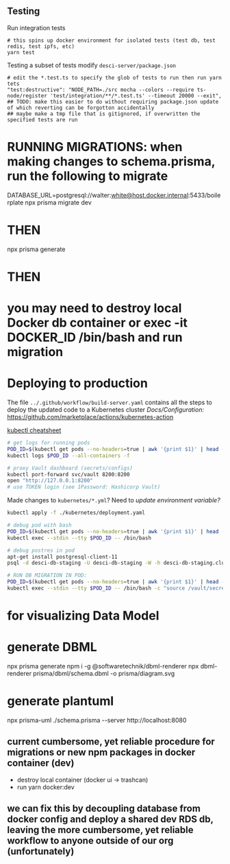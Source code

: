 ## Testing

Run integration tests

```
# this spins up docker environment for isolated tests (test db, test redis, test ipfs, etc)
yarn test
```

Testing a subset of tests
modify `desci-server/package.json`

```
# edit the *.test.ts to specify the glob of tests to run then run yarn tets
"test:destructive": "NODE_PATH=./src mocha --colors --require ts-node/register 'test/integration/**/*.test.ts' --timeout 20000 --exit",
## TODO: make this easier to do without requiring package.json update of which reverting can be forgotton accidentally
## maybe make a tmp file that is gitignored, if overwritten the specified tests are run
```

# RUNNING MIGRATIONS: when making changes to schema.prisma, run the following to migrate

DATABASE_URL=postgresql://walter:white@host.docker.internal:5433/boilerplate npx prisma migrate dev

# THEN

npx prisma generate

# THEN

# you may need to destroy local Docker db container or exec -it DOCKER_ID /bin/bash and run migration

# Deploying to production

The file `../.github/workflow/build-server.yaml` contains all the steps to deploy the updated code to a Kubernetes cluster
_Docs/Configuration:_ https://github.com/marketplace/actions/kubernetes-action

[kubectl cheatsheet](https://kubernetes.io/docs/reference/kubectl/cheatsheet/)

```bash
# get logs for running pods
POD_ID=$(kubectl get pods --no-headers=true | awk '{print $1}' | head -n 1)
kubectl logs $POD_ID --all-containers -f

# proxy Vault dashboard (secrets/configs)
kubectl port-forward svc/vault 8200:8200
open "http://127.0.0.1:8200"
# use TOKEN login (see 1Password: Hashicorp Vault)
```

Made changes to `kubernetes/*.yml`? Need to _update environment variable?_

```bash
kubectl apply -f ./kubernetes/deployment.yaml

# debug pod with bash
POD_ID=$(kubectl get pods --no-headers=true | awk '{print $1}' | head -n 1)
kubectl exec --stdin --tty $POD_ID -- /bin/bash

# debug postres in pod
apt-get install postgresql-client-11
psql -d desci-db-staging -U desci-db-staging -W -h desci-db-staging.cluster-ctzyam40vcxa.us-east-2.rds.amazonaws.com

# RUN DB MIGRATION IN POD:
POD_ID=$(kubectl get pods --no-headers=true | awk '{print $1}' | head -n 1)
kubectl exec --stdin --tty $POD_ID -- /bin/bash -c "source /vault/secrets/config ; npx prisma migrate dev --skip-generate"
```

# for visualizing Data Model

# generate DBML

npx prisma generate
npm i -g @softwaretechnik/dbml-renderer
npx dbml-renderer prisma/dbml/schema.dbml -o prisma/diagram.svg

# generate plantuml

npx prisma-uml ./schema.prisma --server http://localhost:8080

## current cumbersome, yet reliable procedure for migrations or new npm packages in docker container (dev)

- destroy local container (docker ui -> trashcan)
- run yarn docker:dev

## we can fix this by decoupling database from docker config and deploy a shared dev RDS db, leaving the more cumbersome, yet reliable workflow to anyone outside of our org (unfortunately)
